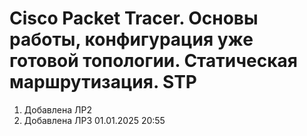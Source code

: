# Cisco Packet Tracer. Основы работы, конфигурация уже готовой топологии. Статическая маршрутизация. STP

1. Добавлена ЛР2
2. Добавлена ЛР3 01.01.2025 20:55
